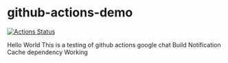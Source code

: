 # github-actions-demo

[![Actions Status](https://github.com/arjunmdr/github-actions-demo/workflows/{action}/badge.svg)](https://github.com/arjunmdr/github-actions-demo/actions)

Hello World
This is a testing of github actions
google chat Build Notification
Cache dependency
Working

